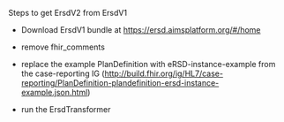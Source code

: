 Steps to get ErsdV2 from ErsdV1

- Download ErsdV1 bundle at https://ersd.aimsplatform.org/#/home

- remove fhir_comments

- replace the example PlanDefinition with eRSD-instance-example from the case-reporting IG
    (http://build.fhir.org/ig/HL7/case-reporting/PlanDefinition-plandefinition-ersd-instance-example.json.html)

- run the ErsdTransformer